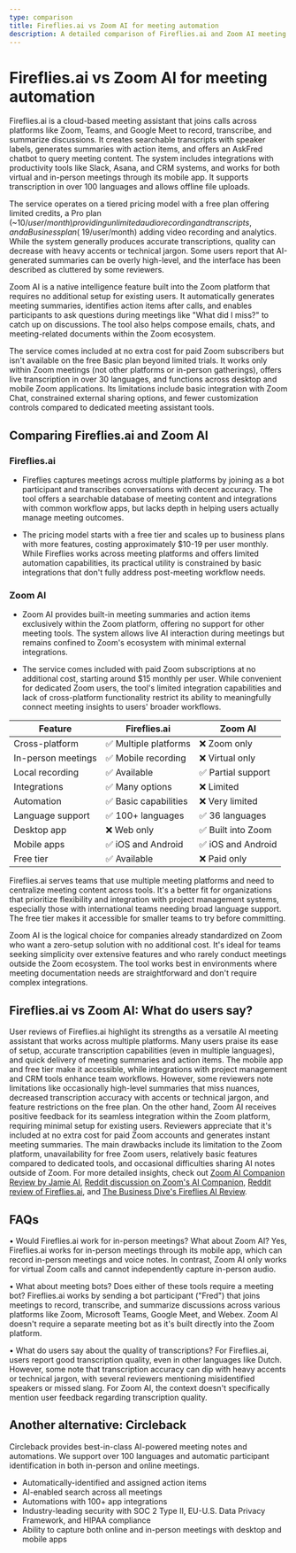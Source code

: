 ```yaml
---
type: comparison
title: Fireflies.ai vs Zoom AI for meeting automation
description: A detailed comparison of Fireflies.ai and Zoom AI meeting automation tools, covering features, pricing, cross-platform capabilities, and user reviews.
---
```


# Fireflies.ai vs Zoom AI for meeting automation

Fireflies.ai is a cloud-based meeting assistant that joins calls across platforms like Zoom, Teams, and Google Meet to record, transcribe, and summarize discussions. It creates searchable transcripts with speaker labels, generates summaries with action items, and offers an AskFred chatbot to query meeting content. The system includes integrations with productivity tools like Slack, Asana, and CRM systems, and works for both virtual and in-person meetings through its mobile app. It supports transcription in over 100 languages and allows offline file uploads.

The service operates on a tiered pricing model with a free plan offering limited credits, a Pro plan (~$10/user/month) providing unlimited audio recording and transcripts, and a Business plan (~$19/user/month) adding video recording and analytics. While the system generally produces accurate transcriptions, quality can decrease with heavy accents or technical jargon. Some users report that AI-generated summaries can be overly high-level, and the interface has been described as cluttered by some reviewers.

Zoom AI is a native intelligence feature built into the Zoom platform that requires no additional setup for existing users. It automatically generates meeting summaries, identifies action items after calls, and enables participants to ask questions during meetings like "What did I miss?" to catch up on discussions. The tool also helps compose emails, chats, and meeting-related documents within the Zoom ecosystem.

The service comes included at no extra cost for paid Zoom subscribers but isn't available on the free Basic plan beyond limited trials. It works only within Zoom meetings (not other platforms or in-person gatherings), offers live transcription in over 30 languages, and functions across desktop and mobile Zoom applications. Its limitations include basic integration with Zoom Chat, constrained external sharing options, and fewer customization controls compared to dedicated meeting assistant tools.

## Comparing Fireflies.ai and Zoom AI

### Fireflies.ai

* Fireflies captures meetings across multiple platforms by joining as a bot participant and transcribes conversations with decent accuracy. The tool offers a searchable database of meeting content and integrations with common workflow apps, but lacks depth in helping users actually manage meeting outcomes.

* The pricing model starts with a free tier and scales up to business plans with more features, costing approximately $10-19 per user monthly. While Fireflies works across meeting platforms and offers limited automation capabilities, its practical utility is constrained by basic integrations that don't fully address post-meeting workflow needs.

### Zoom AI

* Zoom AI provides built-in meeting summaries and action items exclusively within the Zoom platform, offering no support for other meeting tools. The system allows live AI interaction during meetings but remains confined to Zoom's ecosystem with minimal external integrations.

* The service comes included with paid Zoom subscriptions at no additional cost, starting around $15 monthly per user. While convenient for dedicated Zoom users, the tool's limited integration capabilities and lack of cross-platform functionality restrict its ability to meaningfully connect meeting insights to users' broader workflows.

| Feature | Fireflies.ai | Zoom AI |
|---------|-------------|---------|
| Cross-platform | ✅ Multiple platforms | ❌ Zoom only |
| In-person meetings | ✅ Mobile recording | ❌ Virtual only |
| Local recording | ✅ Available | ✅ Partial support |
| Integrations | ✅ Many options | ❌ Limited |
| Automation | ✅ Basic capabilities | ❌ Very limited |
| Language support | ✅ 100+ languages | ✅ 36 languages |
| Desktop app | ❌ Web only | ✅ Built into Zoom |
| Mobile apps | ✅ iOS and Android | ✅ iOS and Android |
| Free tier | ✅ Available | ❌ Paid only |

Fireflies.ai serves teams that use multiple meeting platforms and need to centralize meeting content across tools. It's a better fit for organizations that prioritize flexibility and integration with project management systems, especially those with international teams needing broad language support. The free tier makes it accessible for smaller teams to try before committing.

Zoom AI is the logical choice for companies already standardized on Zoom who want a zero-setup solution with no additional cost. It's ideal for teams seeking simplicity over extensive features and who rarely conduct meetings outside the Zoom ecosystem. The tool works best in environments where meeting documentation needs are straightforward and don't require complex integrations.

## Fireflies.ai vs Zoom AI: What do users say?

User reviews of Fireflies.ai highlight its strengths as a versatile AI meeting assistant that works across multiple platforms. Many users praise its ease of setup, accurate transcription capabilities (even in multiple languages), and quick delivery of meeting summaries and action items. The mobile app and free tier make it accessible, while integrations with project management and CRM tools enhance team workflows. However, some reviewers note limitations like occasionally high-level summaries that miss nuances, decreased transcription accuracy with accents or technical jargon, and feature restrictions on the free plan. On the other hand, Zoom AI receives positive feedback for its seamless integration within the Zoom platform, requiring minimal setup for existing users. Reviewers appreciate that it's included at no extra cost for paid Zoom accounts and generates instant meeting summaries. The main drawbacks include its limitation to the Zoom platform, unavailability for free Zoom users, relatively basic features compared to dedicated tools, and occasional difficulties sharing AI notes outside of Zoom. For more detailed insights, check out [Zoom AI Companion Review by Jamie AI](https://www.meetjamie.ai/blog/zoom-ai-companion-review), [Reddit discussion on Zoom's AI Companion](https://www.reddit.com/r/Zoom/comments/1g29cog/using_zooms_ai_companion_to_record_and_summarize/), [Reddit review of Fireflies.ai](https://www.reddit.com/r/AIToolTesting/comments/1g55mmv/fireflies_ai_review_the_good_the_bad_and_the/), and [The Business Dive's Fireflies AI Review](https://thebusinessdive.com/fireflies-ai-review).

## FAQs 
• Would Fireflies.ai work for in-person meetings? What about Zoom AI?
Yes, Fireflies.ai works for in-person meetings through its mobile app, which can record in-person meetings and voice notes. In contrast, Zoom AI only works for virtual Zoom calls and cannot independently capture in-person audio.

• What about meeting bots? Does either of these tools require a meeting bot?
Fireflies.ai works by sending a bot participant ("Fred") that joins meetings to record, transcribe, and summarize discussions across various platforms like Zoom, Microsoft Teams, Google Meet, and Webex. Zoom AI doesn't require a separate meeting bot as it's built directly into the Zoom platform.

• What do users say about the quality of transcriptions?
For Fireflies.ai, users report good transcription quality, even in other languages like Dutch. However, some note that transcription accuracy can dip with heavy accents or technical jargon, with several reviewers mentioning misidentified speakers or missed slang. For Zoom AI, the context doesn't specifically mention user feedback regarding transcription quality.

## Another alternative: Circleback
Circleback provides best-in-class AI-powered meeting notes and automations. We support over 100 languages and automatic participant identification in both in-person and online meetings.
* Automatically-identified and assigned action items
* AI-enabled search across all meetings
* Automations with 100+ app integrations
* Industry-leading security with SOC 2 Type II, EU-U.S. Data Privacy Framework, and HIPAA compliance
* Ability to capture both online and in-person meetings with desktop and mobile apps